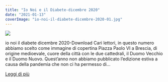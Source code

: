 ```yaml
---
title: "Io Noi e il Diabete-dicembre 2020"
date: "2021-01-13"
coverImage: "io-noi-il-diabete-dicembre-2020-01.jpg"
---
```


![](images/io-noi-il-diabete-dicembre-2020-01.jpg)

io noi il diabete dicembre 2020-Download Cari lettori, in questo numero abbiamo scelto come immagine di copertina Piazza Paolo VI a Brescia, di origine medioevale, cuore della città con le due cattedrali, il Duomo Vecchio e il Duomo Nuovo. Quest’anno non abbiamo pubblicato l’edizione estiva a causa della pandemia che non ci ha permesso di…


<div class="link-box"><a href="/la-nostra-associazione/la-mission-dellassociazione" class="theme-btn btn-style-two"><span class="btn-title">Leggi di più</span></a></div>
<!-- \[vc\_row\]\[vc\_column width="1/2"\]\[vc\_column\_text\]

<!-- [io noi il diabete dicembre 2020-](http://www.associazionediabeticibrescia.it/wp-content/uploads/2021/01/io-noi-il-diabete-dicembre-2020-4.49.pdf)[Download](http://198.211.122.197/diabetwp/wordpress/wp-content/uploads/2019/12/io-noi-il-diabete-bis-dicembre-2019-dario_bassa-1.pdf)

\[/vc\_column\_text\]\[ultimate\_heading\]Cari lettori,

in questo numero abbiamo scelto come immagine di copertina Piazza Paolo VI a Brescia, di origine medioevale, cuore della città con le due cattedrali, il Duomo Vecchio e il Duomo Nuovo. Quest'anno non abbiamo pubblicato l'edizione estiva a causa della pandemia che non ci ha permesso di terminare progetti iniziati quali quelli nelle scuole e che ci ha costretto a  rimandare tutti quelli programmati. All'interno trovate numerosi articoli interessanti tra cui "Diabete e Covid-19" e la gestione mediante telemedicina da parte delle diabetologie, l'emotività al tempo del Covid,  la Giornata Mondiale organizzata con l'illuminazione in blu dei monumenti a Brescia e provincia, dedicata alla figura dell'infermiere e per quanto riguarda la salute un articolo sul glucagone e la nuova modalità di somministrazione. Seguiteci anche sui social, Instagram e Facebook.      Luisella Rossi\[/ultimate\_heading\]\[/vc\_column\]\[vc\_column width="1/2"\]\[dt\_fancy\_image image\_id="3251" width="300"\]\[/vc\_column\]\[/vc\_row\] --> 

